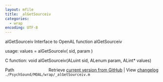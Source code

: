 ```yaml
---
layout: mfile
title: _alGetSourceiv
categories:
  - wrap
encoding: UTF-8
---
```


alGetSourceiv  Interface to OpenAL function alGetSourceiv

usage:  values = alGetSourceiv( sid, param )

C function:  void alGetSourceiv(ALuint sid, ALenum param, ALint\* values)


<div class="code_header" style="text-align:right;">
  <span style="float:left;">Path&nbsp;&nbsp;</span> <span class="counter">Retrieve <a href=
  "https://raw.github.com/Psychtoolbox-3/Psychtoolbox-3/beta/./PsychSound/MOAL/wrap/_alGetSourceiv.m">current version from GitHub</a> | View <a href=
  "https://github.com/Psychtoolbox-3/Psychtoolbox-3/commits/beta/./PsychSound/MOAL/wrap/_alGetSourceiv.m">changelog</a></span>
</div>
<div class="code">
  <code>./PsychSound/MOAL/wrap/_alGetSourceiv.m</code>
</div>

